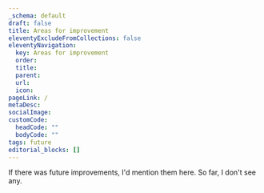 ```yaml
---
_schema: default
draft: false
title: Areas for improvement
eleventyExcludeFromCollections: false
eleventyNavigation:
  key: Areas for improvement
  order: 
  title:
  parent:
  url:
  icon:
pageLink: /
metaDesc: 
socialImage:
customCode:
  headCode: ""
  bodyCode: ""
tags: future
editorial_blocks: []
---
```

If there was future improvements, I'd mention them here. So far, I don't see any.